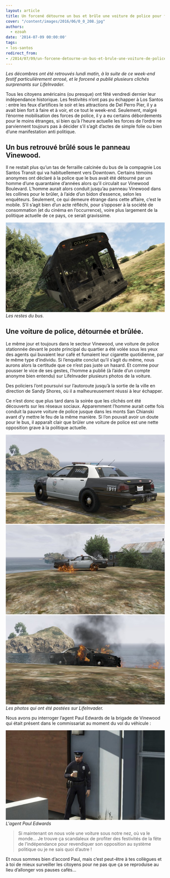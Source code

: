 ```yaml
---
layout: article
title: Un forcené détourne un bus et brûle une voiture de police pour fêter l'indépendance
cover: "/content/images/2016/06/0_0_208.jpg"
authors:
  - ezoah
date: '2014-07-09 00:00:00'
tags:
- los-santos
redirect_from:
- /2014/07/09/un-forcene-detourne-un-bus-et-brule-une-voiture-de-police-pour-feter-lindependance
---
```


_Les décombres ont été retrouvés lundi matin, à la suite de ce week-end festif particulièrement arrosé, et le forcené a publié plusieurs clichés surprenants sur LifeInvader._

Tous les citoyens américains (ou presque) ont fêté vendredi dernier leur indépendance historique. Les festivités n’ont pas pu échapper à Los Santos : entre les feux d’artifices le soir et les attractions de Del Perro Pier, il y a avait bien fort à faire et à voir, et ce tout le week-end. Seulement, malgré l’énorme mobilisation des forces de police, il y a eu certains débordements pour le moins étranges, si bien qu’à l’heure actuelle les forces de l’ordre ne parviennent toujours pas à décider s’il s’agit d’actes de simple folie ou bien d’une manifestation anti politique.

## Un bus retrouvé brûlé sous le panneau Vinewood.

Il ne restait plus qu’un tas de ferraille calcinée du bus de la compagnie Los Santos Transit qui va habituellement vers Downtown. Certains témoins anonymes ont déclaré à la police que le bus avait été détourné par un homme d’une quarantaine d’années alors qu’il circulait sur Vinewood Boulevard. L’homme aurait alors conduit jusqu’au panneau Vinewood dans les collines pour le brûler, à l’aide d’un bidon d’essence, selon les enquêteurs. Seulement, ce qui demeure étrange dans cette affaire, c’est le mobile. S’il s’agit bien d’un acte réfléchi, pour s’opposer à la société de consommation (et du cinéma en l’occurrence), voire plus largement de la politique actuelle de ce pays, ce serait gravissime.

![Les restes du bus.](/content/images/2016/06/0_0_209.jpg)
_Les restes du bus._

## Une voiture de police, détournée et brûlée.

Le même jour et toujours dans le secteur Vinewood, une voiture de police stationnée devant le poste principal du quartier a été volée sous les yeux des agents qui buvaient leur café et fumaient leur cigarette quotidienne, par le même type d’individu. Si l’enquête conclut qu’il s’agit du même, nous aurons alors la certitude que ce n’est pas juste un hasard. Et comme pour pousser le vice de ses gestes, l’homme a publié (à l’aide d’un compte anonyme bien entendu) sur LifeInvader plusieurs photos de la voiture.

Des policiers l’ont poursuivi sur l’autoroute jusqu’à la sortie de la ville en direction de Sandy Shores, où il a malheureusement réussi à leur échapper.

Ce n’est donc que plus tard dans la soirée que les clichés ont été découverts sur les réseaux sociaux. Apparemment l’homme aurait cette fois conduit la pauvre voiture de police jusque dans les monts San Chianski avant d’y mettre le feu de la même manière. Si l’on pouvait avoir un doute pour le bus, il apparaît clair que brûler une voiture de police est une nette opposition grave à la politique actuelle.

![](/content/images/2016/06/0_0_211.jpg)
![](/content/images/2016/06/0_0_212.jpg)
![Les photos qui ont été postées sur LifeInvader.](/content/images/2016/06/0_0_213.jpg)
_Les photos qui ont été postées sur LifeInvader._

Nous avons pu interroger l’agent Paul Edwards de la brigade de Vinewood qui était présent dans le commissariat au moment du vol du véhicule :

![L'agent Paul Edwards](/content/images/2016/06/0_0_210.jpg)
_L'agent Paul Edwards_

> Si maintenant on nous vole une voiture sous notre nez, où va le monde… Je trouve ça scandaleux de profiter des festivités de la fête de l’indépendance pour revendiquer son opposition au système politique ou je ne sais quoi d’autre !

Et nous sommes bien d’accord Paul, mais c’est peut-être à tes collègues et à toi de mieux surveiller les citoyens pour ne pas que ça se reproduise au lieu d’allonger vos pauses cafés…